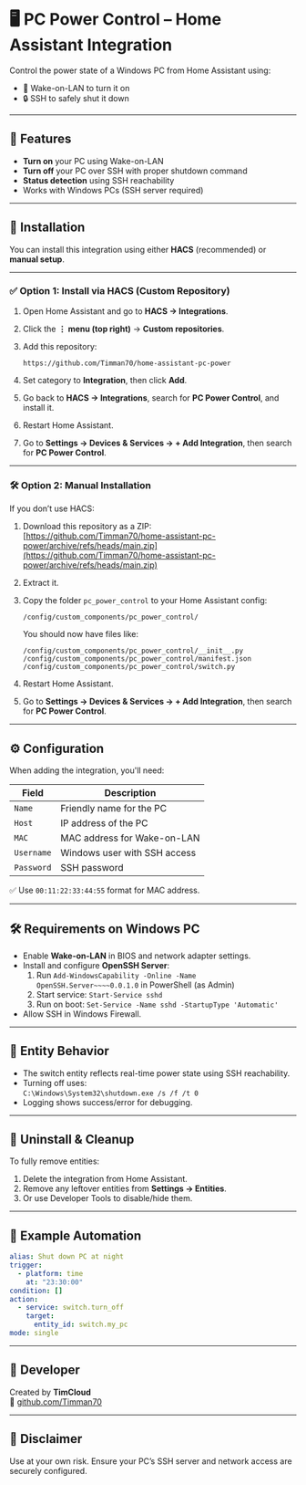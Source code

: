 # 🖥️ PC Power Control – Home Assistant Integration

Control the power state of a Windows PC from Home Assistant using:
- 🔌 Wake-on-LAN to turn it on
- 🔒 SSH to safely shut it down

---

## 🔧 Features

- **Turn on** your PC using Wake-on-LAN
- **Turn off** your PC over SSH with proper shutdown command
- **Status detection** using SSH reachability
- Works with Windows PCs (SSH server required)

---

## 🧰 Installation

You can install this integration using either **HACS** (recommended) or **manual setup**.

---

### ✅ Option 1: Install via HACS (Custom Repository)

1. Open Home Assistant and go to **HACS → Integrations**.
2. Click the **⋮ menu (top right)** → **Custom repositories**.
3. Add this repository:

   ```
   https://github.com/Timman70/home-assistant-pc-power
   ```

4. Set category to **Integration**, then click **Add**.
5. Go back to **HACS → Integrations**, search for **PC Power Control**, and install it.
6. Restart Home Assistant.
7. Go to **Settings → Devices & Services → + Add Integration**, then search for **PC Power Control**.

---

### 🛠 Option 2: Manual Installation

If you don’t use HACS:

1. Download this repository as a ZIP:  
   [https://github.com/Timman70/home-assistant-pc-power/archive/refs/heads/main.zip](https://github.com/Timman70/home-assistant-pc-power/archive/refs/heads/main.zip)

2. Extract it.

3. Copy the folder `pc_power_control` to your Home Assistant config:

   ```
   /config/custom_components/pc_power_control/
   ```

   You should now have files like:

   ```
   /config/custom_components/pc_power_control/__init__.py
   /config/custom_components/pc_power_control/manifest.json
   /config/custom_components/pc_power_control/switch.py
   ```

4. Restart Home Assistant.
5. Go to **Settings → Devices & Services → + Add Integration**, then search for **PC Power Control**.

---

## ⚙️ Configuration

When adding the integration, you'll need:

| Field     | Description                        |
|-----------|------------------------------------|
| `Name`    | Friendly name for the PC           |
| `Host`    | IP address of the PC               |
| `MAC`     | MAC address for Wake-on-LAN        |
| `Username`| Windows user with SSH access       |
| `Password`| SSH password                       |

✅ Use `00:11:22:33:44:55` format for MAC address.

---

## 🛠 Requirements on Windows PC

- Enable **Wake-on-LAN** in BIOS and network adapter settings.
- Install and configure **OpenSSH Server**:
  1. Run `Add-WindowsCapability -Online -Name OpenSSH.Server~~~~0.0.1.0` in PowerShell (as Admin)
  2. Start service: `Start-Service sshd`
  3. Run on boot: `Set-Service -Name sshd -StartupType 'Automatic'`
- Allow SSH in Windows Firewall.

---

## 📡 Entity Behavior

- The switch entity reflects real-time power state using SSH reachability.
- Turning off uses:  
  `C:\Windows\System32\shutdown.exe /s /f /t 0`
- Logging shows success/error for debugging.

---

## 🧼 Uninstall & Cleanup

To fully remove entities:
1. Delete the integration from Home Assistant.
2. Remove any leftover entities from **Settings → Entities**.
3. Or use Developer Tools to disable/hide them.

---

## 📘 Example Automation

```yaml
alias: Shut down PC at night
trigger:
  - platform: time
    at: "23:30:00"
condition: []
action:
  - service: switch.turn_off
    target:
      entity_id: switch.my_pc
mode: single
```

---

## 👤 Developer

Created by **TimCloud**  
🔗 [github.com/Timman70](https://github.com/Timman70)

---

## 🔐 Disclaimer

Use at your own risk. Ensure your PC’s SSH server and network access are securely configured.
